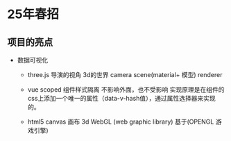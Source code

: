 # 25年春招

## 项目的亮点
- 数据可视化
  - three.js 
  导演的视角 3d的世界
  camera scene(material+ 模型) renderer 
  - vue scoped 组件样式隔离 不影响外面，也不受影响
    实现原理是在组件的css上添加一个唯一的属性（data-v-hash值），通过属性选择器来实现的。

  - html5 canvas 画布
    3d WebGL (web graphic library) 基于(OPENGL 游戏引擎)